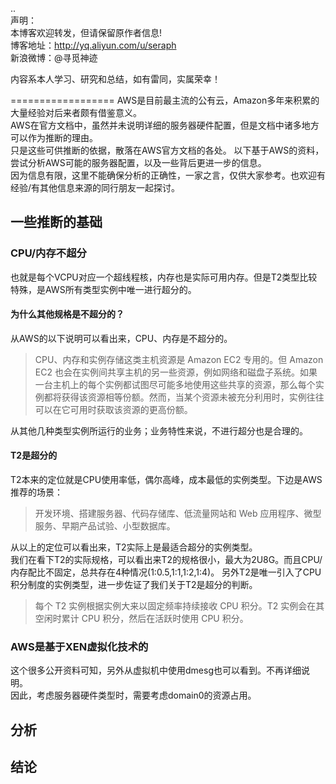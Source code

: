 ..  
声明：   
本博客欢迎转发，但请保留原作者信息!   
博客地址：http://yq.aliyun.com/u/seraph  
新浪微博：@寻觅神迹

内容系本人学习、研究和总结，如有雷同，实属荣幸！   

==================
AWS是目前最主流的公有云，Amazon多年来积累的大量经验对后来者颇有借鉴意义。  
AWS在官方文档中，虽然并未说明详细的服务器硬件配置，但是文档中诸多地方可以作为推断的理由。  
只是这些可供推断的依据，散落在AWS官方文档的各处。
以下基于AWS的资料，尝试分析AWS可能的服务器配置，以及一些背后更进一步的信息。   
因为信息有限，这里不能确保分析的正确性，一家之言，仅供大家参考。也欢迎有经验/有其他信息来源的同行朋友一起探讨。

## 一些推断的基础
### CPU/内存不超分  
也就是每个VCPU对应一个超线程核，内存也是实际可用内存。但是T2类型比较特殊，是AWS所有类型实例中唯一进行超分的。  

#### 为什么其他规格是不超分的？
从AWS的以下说明可以看出来，CPU、内存是不超分的。
> CPU、内存和实例存储这类主机资源是 Amazon EC2 专用的。但 Amazon EC2 也会在实例间共享主机的另一些资源，例如网络和磁盘子系统。如果一台主机上的每个实例都试图尽可能多地使用这些共享的资源，那么每个实例都将获得该资源相等份额。然而，当某个资源未被充分利用时，实例往往可以在它可用时获取该资源的更高份额。

从其他几种类型实例所运行的业务；业务特性来说，不进行超分也是合理的。

#### T2是超分的
T2本来的定位就是CPU使用率低，偶尔高峰，成本最低的实例类型。下边是AWS推荐的场景：  
> 开发环境、搭建服务器、代码存储库、低流量网站和 Web 应用程序、微型服务、早期产品试验、小型数据库。  

从以上的定位可以看出来，T2实际上是最适合超分的实例类型。  
我们在看下T2的实际规格，可以看出来T2的规格很小，最大为2U8G。而且CPU/内存配比不固定，总共存在4种情况(1:0.5,1:1,1:2,1:4)。 另外T2是唯一引入了CPU积分制度的实例类型，进一步佐证了我们关于T2是超分的判断。
>每个 T2 实例根据实例大来以固定频率持续接收 CPU 积分。T2 实例会在其空闲时累计 CPU 积分，然后在活跃时使用 CPU 积分。

### AWS是基于XEN虚拟化技术的
这个很多公开资料可知，另外从虚拟机中使用dmesg也可以看到。不再详细说明。   
因此，考虑服务器硬件类型时，需要考虑domain0的资源占用。

### 

### 

## 分析
## 结论



